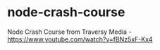# node-crash-course
Node Crash Course from Traversy Media - https://www.youtube.com/watch?v=fBNz5xF-Kx4
